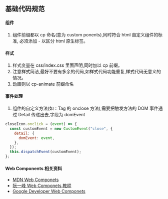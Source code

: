 ## 基础代码规范

#### 组件

1. 组件前缀都以 cp 命名(意为 custom ponents),同时符合 html 自定义组件的标准, 必须添加 - 以区分 html 原生标签。

#### 样式

1. 样式变量在 css/index.css 里面声明,同时加以 cp 前缀。
2. 注意样式简洁,最好不要有多余的代码,如样式代码功能重复,样式代码无意义的情况。
3. 动画则以 cp-animate 前缀命名

#### 事件处理

1. 组件的自定义方法(如：Tag 的 onclose 方法),需要把触发方法的 DOM 事件通过 Detail 传递出去,字段为 domEvent

```javascript
closeIcon.onclick = (event) => {
  const customEvent = new CustomEvent("close", {
    detail: {
      domEvent: event,
    },
  });
  this.dispatchEvent(customEvent);
};
```

#### Web Components 相关资料

- [MDN Web Componets](https://developer.mozilla.org/zh-CN/docs/Web/Web_Components)
- [阮一峰 Web Componets 教程](https://www.bookstack.cn/read/webapi-tutorial/docs-webcomponents.md)
- [Google Developer Web Componets](https://developers.google.com/web/fundamentals/web-components)
